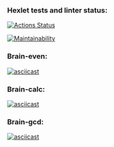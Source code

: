 ### Hexlet tests and linter status:
[![Actions Status](https://github.com/Alnoroid/python-project-49/actions/workflows/hexlet-check.yml/badge.svg)](https://github.com/Alnoroid/python-project-49/actions)

[![Maintainability](https://api.codeclimate.com/v1/badges/1faefc937fef394bdf06/maintainability)](https://codeclimate.com/github/Alnoroid/python-project-49/maintainability)

### Brain-even:

[![asciicast](https://asciinema.org/a/UgSU0SilcHsaz9mfGmqTY68DS.svg)](https://asciinema.org/a/UgSU0SilcHsaz9mfGmqTY68DS)

### Brain-calc:

[![asciicast](https://asciinema.org/a/bez4WjzFH3gRC0mxAhmZfIhtQ.svg)](https://asciinema.org/a/bez4WjzFH3gRC0mxAhmZfIhtQ)

### Brain-gcd:

[![asciicast](https://asciinema.org/a/rjOdWZ0cvn5fj55Q5qCntnNFe.svg)](https://asciinema.org/a/rjOdWZ0cvn5fj55Q5qCntnNFe)